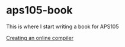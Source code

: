 # aps105-book
This is where I start writing a book for APS105

[Creating an online compiler](https://dev.to/nilmadhabmondal/let-s-develop-an-online-code-editor-compiler-like-hackerrank-3k0l)
